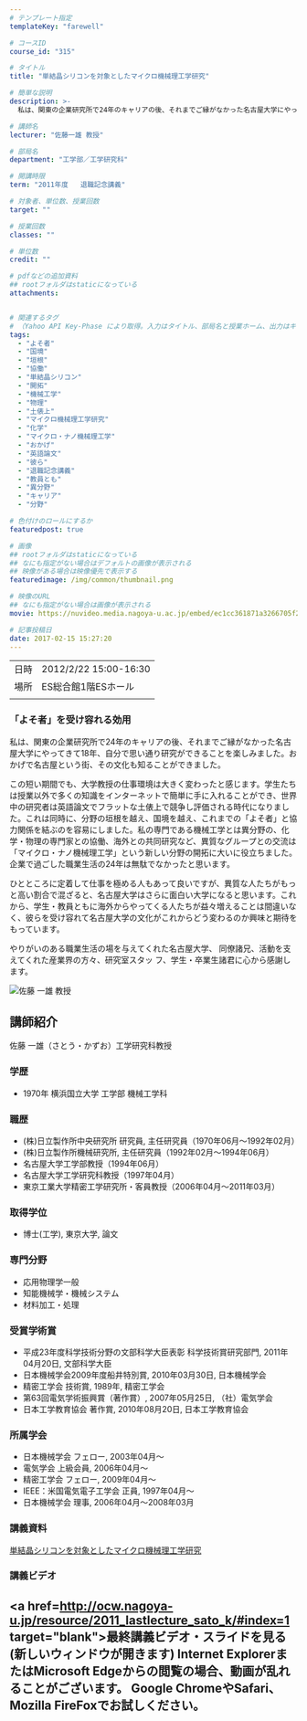 ```yaml
---
# テンプレート指定
templateKey: "farewell"

# コースID
course_id: "315"

# タイトル
title: "単結晶シリコンを対象としたマイクロ機械理工学研究"

# 簡単な説明
description: >-
  私は、関東の企業研究所で24年のキャリアの後、それまでご縁がなかった名古屋大学にやってきて18年、自分で思い通り研究ができることを楽しみました。おかげで名古屋という街、その文化も知ることができました。 この短い期間でも、大学教授の仕事環境は大きく変わったと感じます。学生たちは授業以外で多くの知識をインターネットで簡単に手に入れることができ、世界中の研究者は英語論文でフラットな土俵上で競争し ....

# 講師名
lecturer: "佐藤一雄 教授"

# 部局名
department: "工学部／工学研究科"

# 開講時限
term: "2011年度	退職記念講義"

# 対象者、単位数、授業回数
target: ""

# 授業回数
classes: ""

# 単位数
credit: ""

# pdfなどの追加資料
## rootフォルダはstaticになっている
attachments:


# 関連するタグ
# （Yahoo API Key-Phase により取得。入力はタイトル、部局名と授業ホーム、出力はキーフレーズ（tags））
tags:
  - "よそ者"
  - "国境"
  - "垣根"
  - "協働"
  - "単結晶シリコン"
  - "開拓"
  - "機械工学"
  - "物理"
  - "土俵上"
  - "マイクロ機械理工学研究"
  - "化学"
  - "マイクロ・ナノ機械理工学"
  - "おかげ"
  - "英語論文"
  - "彼ら"
  - "退職記念講義"
  - "教員とも"
  - "異分野"
  - "キャリア"
  - "分野"

# 色付けのロールにするか
featuredpost: true

# 画像
## rootフォルダはstaticになっている
## なにも指定がない場合はデフォルトの画像が表示される
## 映像がある場合は映像優先で表示する
featuredimage: /img/common/thumbnail.png

# 映像のURL
## なにも指定がない場合は画像が表示される
movie: https://nuvideo.media.nagoya-u.ac.jp/embed/ec1cc361871a3266705f2226ced42b5fe461f235

# 記事投稿日
date: 2017-02-15 15:27:20
---
```


|   |   |
|---|---|
| 日時 | 2012/2/22  15:00-16:30 |
| 場所 | ES総合館1階ESホール |
|   |   |


### 「よそ者」を受け容れる効用

私は、関東の企業研究所で24年のキャリアの後、それまでご縁がなかった名古屋大学にやってきて18年、自分で思い通り研究ができることを楽しみました。おかげで名古屋という街、その文化も知ることができました。

この短い期間でも、大学教授の仕事環境は大きく変わったと感じます。学生たちは授業以外で多くの知識をインターネットで簡単に手に入れることができ、世界中の研究者は英語論文でフラットな土俵上で競争し評価される時代になりました。これは同時に、分野の垣根を越え、国境を越え、これまでの「よそ者」と協力関係を結ぶのを容易にしました。私の専門である機械工学とは異分野の、化学・物理の専門家との協働、海外との共同研究など、異質なグループとの交流は「マイクロ・ナノ機械理工学」という新しい分野の開拓に大いに役立ちました。企業で過ごした職業生活の24年は無駄でなかったと思います。

ひとところに定着して仕事を極める人もあって良いですが、異質な人たちがもっと高い割合で混ざると、名古屋大学はさらに面白い大学になると思います。これから、学生・教員ともに海外からやってくる人たちが益々増えることは間違いなく、彼らを受け容れて名古屋大学の文化がこれからどう変わるのか興味と期待をもっています。

やりがいのある職業生活の場を与えてくれた名古屋大学、 同僚諸兄、活動を支えてくれた産業界の方々、研究室スタッ フ、学生・卒業生諸君に心から感謝します。


![佐藤 一雄 教授](https://ocw.nagoya-u.jp/files/315/s_sato.jpg) 

## 講師紹介

佐藤 一雄（さとう・かずお）工学研究科教授

### 学歴

* 1970年 横浜国立大学 工学部 機械工学科

### 職歴

* (株)日立製作所中央研究所 研究員, 主任研究員（1970年06月〜1992年02月）
* (株)日立製作所機械研究所, 主任研究員（1992年02月〜1994年06月）
* 名古屋大学工学部教授（1994年06月）
* 名古屋大学工学研究科教授（1997年04月）
* 東京工業大学精密工学研究所・客員教授（2006年04月〜2011年03月）

### 取得学位

* 博士(工学), 東京大学, 論文

### 専門分野

* 応用物理学一般
* 知能機械学・機械システム
* 材料加工・処理

### 受賞学術賞

* 平成23年度科学技術分野の文部科学大臣表彰 科学技術賞研究部門, 2011年04月20日, 文部科学大臣
* 日本機械学会2009年度船井特別賞, 2010年03月30日, 日本機械学会
* 精密工学会 技術賞, 1989年, 精密工学会
* 第63回電気学術振興賞（著作賞）, 2007年05月25日, （社）電気学会
* 日本工学教育協会 著作賞, 2010年08月20日, 日本工学教育協会

### 所属学会

* 日本機械学会 フェロー, 2003年04月〜
* 電気学会 上級会員, 2006年04月〜
* 精密工学会 フェロー, 2009年04月〜
* IEEE：米国電気電子工学会 正員, 1997年04月〜
* 日本機械学会 理事, 2006年04月〜2008年03月


### 講義資料

[単結晶シリコンを対象としたマイクロ機械理工学研究](https://ocw.nagoya-u.jp/files/315/kazuo-sato.pdf) 

### 講義ビデオ

<a href=http://ocw.nagoya-u.jp/resource/2011_lastlecture_sato_k/#index=1 target="blank">最終講義ビデオ・スライドを見る (新しいウィンドウが開きます)</a>
Internet ExplorerまたはMicrosoft Edgeからの閲覧の場合、動画が乱れることがございます。
Google ChromeやSafari、Mozilla FireFoxでお試しください。
-----